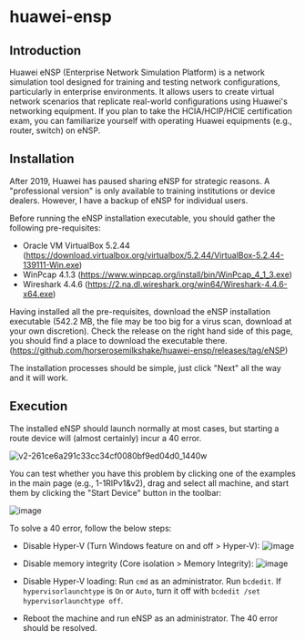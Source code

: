 # huawei-ensp

## Introduction
Huawei eNSP (Enterprise Network Simulation Platform) is a network simulation tool designed for training and testing network configurations, particularly in enterprise environments. It allows users to create virtual network scenarios that replicate real-world configurations using Huawei's networking equipment. If you plan to take the HCIA/HCIP/HCIE certification exam, you can familiarize yourself with operating Huawei equipments (e.g., router, switch) on eNSP.

## Installation
After 2019, Huawei has paused sharing eNSP for strategic reasons. A "professional version" is only available to training institutions or device dealers. However, I have a backup of eNSP for individual users.

Before running the eNSP installation executable, you should gather the following pre-requisites:
- Oracle VM VirtualBox 5.2.44 (https://download.virtualbox.org/virtualbox/5.2.44/VirtualBox-5.2.44-139111-Win.exe)
- WinPcap 4.1.3 (https://www.winpcap.org/install/bin/WinPcap_4_1_3.exe)
- Wireshark 4.4.6 (https://2.na.dl.wireshark.org/win64/Wireshark-4.4.6-x64.exe)

Having installed all the pre-requisites, download the eNSP installation executable (542.2 MB, the file may be too big for a virus scan, download at your own discretion). Check the release on the right hand side of this page, you should find a place to download the executable there. (https://github.com/horserosemilkshake/huawei-ensp/releases/tag/eNSP)

The installation processes should be simple, just click "Next" all the way and it will work.

## Execution
The installed eNSP should launch normally at most cases, but starting a route device will (almost certainly) incur a 40 error.

![v2-261ce6a291c33cc34cf0080bf9ed04d0_1440w](https://github.com/user-attachments/assets/6bf28278-c160-4770-87ed-c829f52adc6c)

You can test whether you have this problem by clicking one of the examples in the main page (e.g., 1-1RIPv1&v2), drag and select all machine, and start them by clicking the "Start Device" button in the toolbar:

![image](https://github.com/user-attachments/assets/8cd8c8cb-324d-4ed0-aad6-ea4d99bbc0bd)

To solve a 40 error, follow the below steps:
- Disable Hyper-V (Turn Windows feature on and off > Hyper-V):
![image](https://github.com/user-attachments/assets/af197de3-7e75-4617-b5ec-bc4a737fd464)

- Disable memory integrity (Core isolation > Memory Integrity):
![image](https://github.com/user-attachments/assets/f9106704-b3e7-42d6-b108-7d9b1a978a21)

- Disable Hyper-V loading: Run `cmd` as an administrator. Run `bcdedit`. If `hypervisorlaunchtype` is `On` or `Auto`, turn it off with `bcdedit /set hypervisorlaunchtype off`.

- Reboot the machine and run eNSP as an administrator. The 40 error should be resolved.
